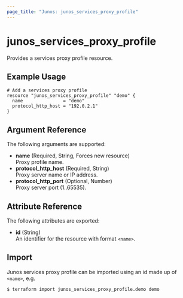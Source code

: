 ```yaml
---
page_title: "Junos: junos_services_proxy_profile"
---
```


# junos_services_proxy_profile

Provides a services proxy profile resource.

## Example Usage

```hcl
# Add a services proxy profile
resource "junos_services_proxy_profile" "demo" {
  name               = "demo"
  protocol_http_host = "192.0.2.1"
}
```

## Argument Reference

The following arguments are supported:

- **name** (Required, String, Forces new resource)  
  Proxy profile name.
- **protocol_http_host** (Required, String)  
  Proxy server name or IP address.
- **protocol_http_port** (Optional, Number)  
  Proxy server port (1..65535).

## Attribute Reference

The following attributes are exported:

- **id** (String)  
  An identifier for the resource with format `<name>`.

## Import

Junos services proxy profile can be imported using an id made up of `<name>`, e.g.

```shell
$ terraform import junos_services_proxy_profile.demo demo
```
